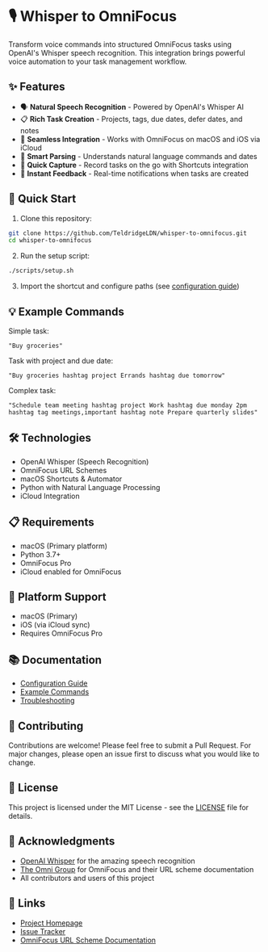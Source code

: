 # 🎙️ Whisper to OmniFocus

Transform voice commands into structured OmniFocus tasks using OpenAI's Whisper speech recognition. This integration brings powerful voice automation to your task management workflow.

## ✨ Features

- 🗣️ **Natural Speech Recognition** - Powered by OpenAI's Whisper AI
- 📋 **Rich Task Creation** - Projects, tags, due dates, defer dates, and notes
- 🔄 **Seamless Integration** - Works with OmniFocus on macOS and iOS via iCloud
- 🎯 **Smart Parsing** - Understands natural language commands and dates
- 🚀 **Quick Capture** - Record tasks on the go with Shortcuts integration
- 🔔 **Instant Feedback** - Real-time notifications when tasks are created

## 🚀 Quick Start

1. Clone this repository:
```bash
git clone https://github.com/TeldridgeLDN/whisper-to-omnifocus.git
cd whisper-to-omnifocus
```

2. Run the setup script:
```bash
./scripts/setup.sh
```

3. Import the shortcut and configure paths (see [configuration guide](docs/configuration.md))

## 💡 Example Commands

Simple task:
```
"Buy groceries"
```

Task with project and due date:
```
"Buy groceries hashtag project Errands hashtag due tomorrow"
```

Complex task:
```
"Schedule team meeting hashtag project Work hashtag due monday 2pm hashtag tag meetings,important hashtag note Prepare quarterly slides"
```

## 🛠️ Technologies

- OpenAI Whisper (Speech Recognition)
- OmniFocus URL Schemes
- macOS Shortcuts & Automator
- Python with Natural Language Processing
- iCloud Integration

## 📋 Requirements

- macOS (Primary platform)
- Python 3.7+
- OmniFocus Pro
- iCloud enabled for OmniFocus

## 📱 Platform Support

- macOS (Primary)
- iOS (via iCloud sync)
- Requires OmniFocus Pro

## 📚 Documentation

- [Configuration Guide](docs/configuration.md)
- [Example Commands](examples/example_commands.md)
- [Troubleshooting](docs/troubleshooting.md)

## 🤝 Contributing

Contributions are welcome! Please feel free to submit a Pull Request. For major changes, please open an issue first to discuss what you would like to change.

## 📜 License

This project is licensed under the MIT License - see the [LICENSE](LICENSE) file for details.

## 🙏 Acknowledgments

- [OpenAI Whisper](https://github.com/openai/whisper) for the amazing speech recognition
- [The Omni Group](https://www.omnigroup.com/) for OmniFocus and their URL scheme documentation
- All contributors and users of this project

## 🔗 Links

- [Project Homepage](https://github.com/TeldridgeLDN/whisper-to-omnifocus)
- [Issue Tracker](https://github.com/TeldridgeLDN/whisper-to-omnifocus/issues)
- [OmniFocus URL Scheme Documentation](https://inside.omnifocus.com/url-schemes) 
